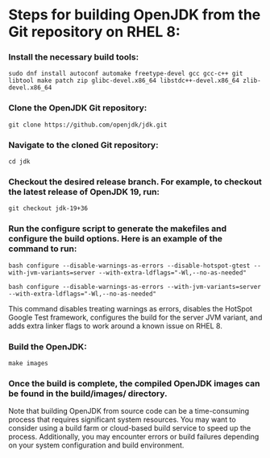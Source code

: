 # Steps for building OpenJDK from the Git repository on RHEL 8:

### Install the necessary build tools:
```
sudo dnf install autoconf automake freetype-devel gcc gcc-c++ git libtool make patch zip glibc-devel.x86_64 libstdc++-devel.x86_64 zlib-devel.x86_64
```

### Clone the OpenJDK Git repository:
```
git clone https://github.com/openjdk/jdk.git
```

### Navigate to the cloned Git repository:
```
cd jdk
```

### Checkout the desired release branch. For example, to checkout the latest release of OpenJDK 19, run:
```
git checkout jdk-19+36
```

### Run the configure script to generate the makefiles and configure the build options. Here is an example of the command to run:
```
bash configure --disable-warnings-as-errors --disable-hotspot-gtest --with-jvm-variants=server --with-extra-ldflags="-Wl,--no-as-needed"

bash configure --disable-warnings-as-errors --with-jvm-variants=server --with-extra-ldflags="-Wl,--no-as-needed"
```

This command disables treating warnings as errors, disables the HotSpot Google Test framework, configures the build for the server JVM 
variant, and adds extra linker flags to work around a known issue on RHEL 8.

### Build the OpenJDK:
```
make images
```

### Once the build is complete, the compiled OpenJDK images can be found in the build/images/ directory.

Note that building OpenJDK from source code can be a time-consuming process that requires significant system resources. You may want 
to consider using a build farm or cloud-based build service to speed up the process. Additionally, you may encounter errors or build 
failures depending on your system configuration and build environment.
